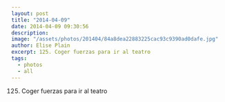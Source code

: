 ```yaml
---
layout: post
title: "2014-04-09"
date: 2014-04-09 09:30:56
description: 
image: "/assets/photos/201404/84a8dea22883225cac93c9390ad0dafe.jpg"
author: Elise Plain
excerpt: 125. Coger fuerzas para ir al teatro
tags: 
  - photos
  - all
---
```


125. Coger fuerzas para ir al teatro
<p></p>
